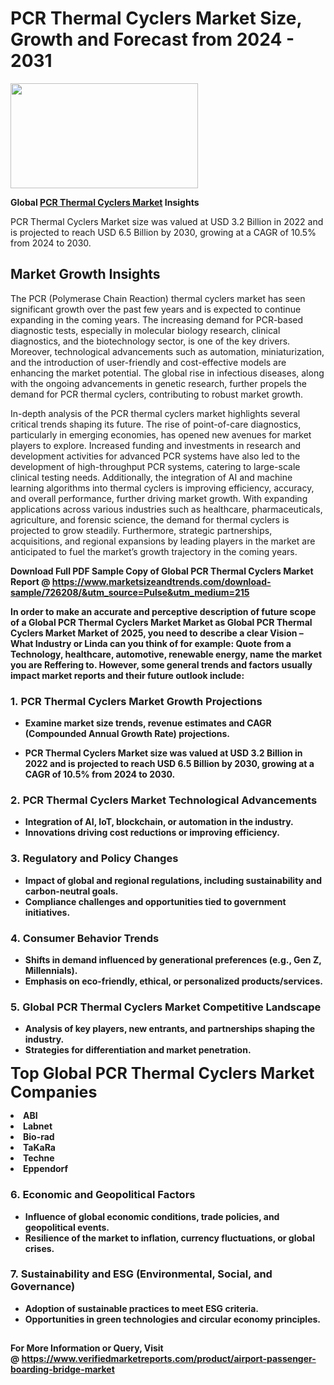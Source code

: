 <H1>PCR Thermal Cyclers Market Size, Growth and Forecast from 2024 - 2031</H1><img class="aligncenter size-medium wp-image-584254" src="https://thirdeyenews.in/wp-content/uploads/2024/09/Global-Market-Research-300x168.jpeg" alt="" width="300" height="168" /><p><strong>Global&nbsp;<a href="https://www.marketsizeandtrends.com/download-sample/726208/&amp;utm_source=Pulse&amp;utm_medium=215">PCR Thermal Cyclers Market</a> Insights</strong></p><p>PCR Thermal Cyclers Market size was valued at USD 3.2 Billion in 2022 and is projected to reach USD 6.5 Billion by 2030, growing at a CAGR of 10.5% from 2024 to 2030.</p><p><h2>Market Growth Insights</h2> <p>The PCR (Polymerase Chain Reaction) thermal cyclers market has seen significant growth over the past few years and is expected to continue expanding in the coming years. The increasing demand for PCR-based diagnostic tests, especially in molecular biology research, clinical diagnostics, and the biotechnology sector, is one of the key drivers. Moreover, technological advancements such as automation, miniaturization, and the introduction of user-friendly and cost-effective models are enhancing the market potential. The global rise in infectious diseases, along with the ongoing advancements in genetic research, further propels the demand for PCR thermal cyclers, contributing to robust market growth.</p> <p><strong></strong></p> <p>In-depth analysis of the PCR thermal cyclers market highlights several critical trends shaping its future. The rise of point-of-care diagnostics, particularly in emerging economies, has opened new avenues for market players to explore. Increased funding and investments in research and development activities for advanced PCR systems have also led to the development of high-throughput PCR systems, catering to large-scale clinical testing needs. Additionally, the integration of AI and machine learning algorithms into thermal cyclers is improving efficiency, accuracy, and overall performance, further driving market growth. With expanding applications across various industries such as healthcare, pharmaceuticals, agriculture, and forensic science, the demand for thermal cyclers is projected to grow steadily. Furthermore, strategic partnerships, acquisitions, and regional expansions by leading players in the market are anticipated to fuel the market’s growth trajectory in the coming years.</p> <p><strong></p><p><span class=""><strong>Download Full PDF Sample Copy of Global PCR Thermal Cyclers Market Report</strong> @ <a href="https://www.marketsizeandtrends.com/download-sample/726208/&amp;utm_source=Pulse&amp;utm_medium=215" target="_blank">https://www.marketsizeandtrends.com/download-sample/726208/&amp;utm_source=Pulse&amp;utm_medium=215</a></span></p><p>In order to make an accurate and perceptive description of future scope of a Global&nbsp;PCR Thermal Cyclers Market Market as Global&nbsp;PCR Thermal Cyclers Market Market of 2025, you need to describe a clear Vision &ndash; What Industry or Linda can you think of for example: Quote from a Technology, healthcare, automotive, renewable energy, name the market you are Reffering to. However, some general trends and factors usually impact market reports and their future outlook include:</p><h3>1.&nbsp;<strong>PCR Thermal Cyclers Market Growth Projections</strong></h3><ul><li>Examine market size trends, revenue estimates and CAGR (Compounded Annual Growth Rate) projections.</li><li><p>PCR Thermal Cyclers Market size was valued at USD 3.2 Billion in 2022 and is projected to reach USD 6.5 Billion by 2030, growing at a CAGR of 10.5% from 2024 to 2030.</p></li></ul><h3>2.&nbsp;<strong>PCR Thermal Cyclers Market Technological Advancements</strong></h3><ul><li>Integration of AI, IoT, blockchain, or automation in the industry.</li><li>Innovations driving cost reductions or improving efficiency.</li></ul><h3>3.&nbsp;<strong>Regulatory and Policy Changes</strong></h3><ul><li>Impact of global and regional regulations, including sustainability and carbon-neutral goals.</li><li>Compliance challenges and opportunities tied to government initiatives.</li></ul><h3>4.&nbsp;<strong>Consumer Behavior Trends</strong></h3><ul><li>Shifts in demand influenced by generational preferences (e.g., Gen Z, Millennials).</li><li>Emphasis on eco-friendly, ethical, or personalized products/services.</li></ul><h3>5.&nbsp;<strong>Global PCR Thermal Cyclers Market Competitive Landscape</strong></h3><ul><li>Analysis of key players, new entrants, and partnerships shaping the industry.</li><li>Strategies for differentiation and market penetration.</li></ul><p data-pm-slice="1 1 []"><span style="color: inherit; font-family: inherit; font-size: 25px;">Top Global PCR Thermal Cyclers Market Companies</span></p><div class="" data-test-id=""><p><li>ABI</li><li> Labnet</li><li> Bio-rad</li><li> TaKaRa</li><li> Techne</li><li> Eppendorf</li></p></div><h3>6.&nbsp;<strong>Economic and Geopolitical Factors</strong></h3><ul><li>Influence of global economic conditions, trade policies, and geopolitical events.</li><li>Resilience of the market to inflation, currency fluctuations, or global crises.</li></ul><h3>7.&nbsp;<strong>Sustainability and ESG (Environmental, Social, and Governance)</strong></h3><ul><li>Adoption of sustainable practices to meet ESG criteria.</li><li>Opportunities in green technologies and circular economy principles.</li></ul><h2><strong style="font-size: 14px;">For More Information or Query, Visit @&nbsp;</strong><a style="background-color: #ffffff; font-size: 14px;" href="https://www.marketsizeandtrends.com/report/pcr-thermal-cyclers-market/" target="_blank">https://www.verifiedmarketreports.com/product/airport-passenger-boarding-bridge-market</a></h2>
